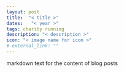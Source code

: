 ```yaml
---
layout: post
title:  "< title >"
dates:   "< year >"
tags: charity running
description: "< description >"
icon: "< image name for icon >"
# external_link: ""
---
```


markdown text for the content of blog posts
